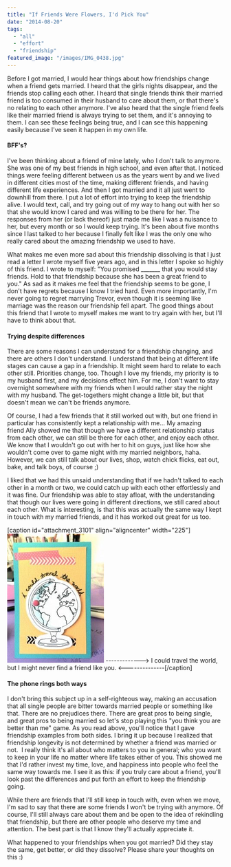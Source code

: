 ```yaml
---
title: "If Friends Were Flowers, I'd Pick You"
date: "2014-08-20"
tags:
  - "all"
  - "effort"
  - "friendship"
featured_image: "/images/IMG_0438.jpg"
---
```


Before I got married, I would hear things about how friendships change when a friend gets married. I heard that the girls nights disappear, and the friends stop calling each other. I heard that single friends think their married friend is too consumed in their husband to care about them, or that there's no relating to each other anymore. I've also heard that the single friend feels like their married friend is always trying to set them, and it's annoying to them. I can see these feelings being true, and I can see this happening easily because I've seen it happen in my own life.

#### BFF's?

I've been thinking about a friend of mine lately, who I don't talk to anymore. She was one of my best friends in high school, and even after that. I noticed things were feeling different between us as the years went by and we lived in different cities most of the time, making different friends, and having different life experiences. And then I got married and it all just went to downhill from there. I put a lot of effort into trying to keep the friendship alive. I would text, call, and try going out of my way to hang out with her so that she would know I cared and was willing to be there for her. The responses from her (or lack thereof) just made me like I was a nuisance to her, but every month or so I would keep trying. It's been about five months since I last talked to her because I finally felt like I was the only one who really cared about the amazing friendship we used to have.

What makes me even more sad about this friendship dissolving is that I just read a letter I wrote myself five years ago, and in this letter I spoke so highly of this friend. I wrote to myself: "You promised \_\_\_\_\_\_\_ that you would stay friends. Hold to that friendship because she has been a great friend to you." As sad as it makes me feel that the friendship seems to be gone, I don't have regrets because I know I tried hard. Even more importantly, I'm never going to regret marrying Trevor, even though it is seeming like marriage was the reason our friendship fell apart. The good things about this friend that I wrote to myself makes me want to try again with her, but I'll have to think about that.

#### Trying despite differences

There are some reasons I can understand for a friendship changing, and there are others I don't understand. I understand that being at different life stages can cause a gap in a friendship. It might seem hard to relate to each other still. Priorities change, too. Though I love my friends, my priority is to my husband first, and my decisions effect him. For me, I don't want to stay overnight somewhere with my friends when I would rather stay the night with my husband. The get-togethers might change a little bit, but that doesn't mean we can't be friends anymore.

Of course, I had a few friends that it still worked out with, but one friend in particular has consistently kept a relationship with me... My amazing friend Ally showed me that though we have a different relationship status from each other, we can still be there for each other, and enjoy each other. We know that I wouldn't go out with her to hit on guys, just like how she wouldn't come over to game night with my married neighbors, haha. However, we can still talk about our lives, shop, watch chick flicks, eat out, bake, and talk boys, of course ;)

I liked that we had this unsaid understanding that if we hadn't talked to each other in a month or two, we could catch up with each other effortlessly and it was fine. Our friendship was able to stay afloat, with the understanding that though our lives were going in different directions, we still cared about each other. What is interesting, is that this was actually the same way I kept in touch with my married friends, and it has worked out great for us too.

\[caption id="attachment\_3101" align="aligncenter" width="225"\]![changing friendships, when friendships change, friendships changing with marriage, a friend is getting married, single friends, married friends](/images/IMG_0438-225x300.jpg) -------------> I could travel the world, but I might never find a friend like you. <--------------\[/caption\]

#### The phone rings both ways

I don't bring this subject up in a self-righteous way, making an accusation that all single people are bitter towards married people or something like that. There are no prejudices there. There are great pros to being single, and great pros to being married so let's stop playing this "you think you are better than me" game. As you read above, you'll notice that I gave friendship examples from both sides. I bring it up because I realized that friendship longevity is not determined by whether a friend was married or not.  I really think it's all about who matters to you in general; who you want to keep in your life no matter where life takes either of you. This showed me that I'd rather invest my time, love, and happiness into people who feel the same way towards me. I see it as this: if you truly care about a friend, you'll look past the differences and put forth an effort to keep the friendship going.

While there are friends that I'll still keep in touch with, even when we move, I'm sad to say that there are some friends I won't be trying with anymore. Of course, I'll still always care about them and be open to the idea of rekindling that friendship, but there are other people who deserve my time and attention. The best part is that I know they'll actually appreciate it.

What happened to your friendships when you got married? Did they stay the same, get better, or did they dissolve? Please share your thoughts on this :)
